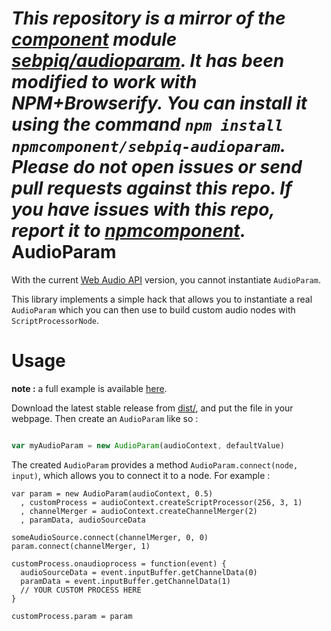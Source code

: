 *This repository is a mirror of the [component](http://component.io) module [sebpiq/audioparam](http://github.com/sebpiq/audioparam). It has been modified to work with NPM+Browserify. You can install it using the command `npm install npmcomponent/sebpiq-audioparam`. Please do not open issues or send pull requests against this repo. If you have issues with this repo, report it to [npmcomponent](https://github.com/airportyh/npmcomponent).*
AudioParam
============

With the current [Web Audio API](https://dvcs.w3.org/hg/audio/raw-file/tip/webaudio/specification.html#AudioParam) version, you cannot instantiate `AudioParam`.

This library implements a simple hack that allows you to instantiate a real `AudioParam`
which you can then use to build custom audio nodes with `ScriptProcessorNode`.

Usage
=======

**note :** a full example is available [here](http://sebpiq.github.io/AudioParam/test/example.html).

Download the latest stable release from [dist/](https://github.com/sebpiq/AudioParam/tree/master/dist), and put the file in your webpage. Then create an `AudioParam` like so :

```javascript

var myAudioParam = new AudioParam(audioContext, defaultValue)
```

The created `AudioParam` provides a method `AudioParam.connect(node, input)`, which allows you to connect it to a node. For example :

```
var param = new AudioParam(audioContext, 0.5)
  , customProcess = audioContext.createScriptProcessor(256, 3, 1)
  , channelMerger = audioContext.createChannelMerger(2)
  , paramData, audioSourceData

someAudioSource.connect(channelMerger, 0, 0)
param.connect(channelMerger, 1)

customProcess.onaudioprocess = function(event) {
  audioSourceData = event.inputBuffer.getChannelData(0)
  paramData = event.inputBuffer.getChannelData(1)
  // YOUR CUSTOM PROCESS HERE
}

customProcess.param = param
```
